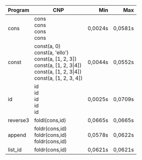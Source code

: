 Program | CNP | Min | Max
--- | --- | ---: | ---:
cons | cons<br/>cons<br/>cons<br/>cons | 0,0024s | 0,0581s
const | const(a, 0)<br/>const(a, 'ello')<br/>const(a, [1, 2, 3])<br/>const(a, [1, 2, 3\|4])<br/>const(a, [1, 2, 3\|4])<br/>const(a, [1, 2, 3, 4]) | 0,0044s | 0,0552s
id | id<br/>id<br/>id<br/>id<br/>id | 0,0025s | 0,0709s
reverse3 | foldl(cons,id) | 0,0665s | 0,0665s
append | foldr(cons,id)<br/>foldr(cons,id)<br/>foldr(cons,id) | 0,0578s | 0,0622s
list_id | foldr(cons,id) | 0,0621s | 0,0621s
